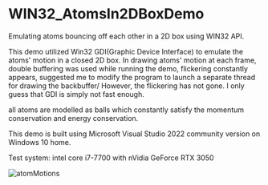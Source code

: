 # WIN32_AtomsIn2DBoxDemo
Emulating atoms bouncing off each other in a 2D box using WIN32 API.




This demo utilized Win32 GDI(Graphic Device Interface) to emulate the atoms' motion in a closed 2D box. In drawing atoms' motion at each frame, double buffering was used while running the demo, flickering constantly appears, suggested me to modify the program to launch a separate thread for drawing the backbuffer/ However, the flickering has not gone. I only guess that GDI is simply not fast enough.

all atoms are modelled as balls which constantly satisfy the momentum conservation and energy conservation.

This demo is built using Microsoft Visual Studio 2022 community version on Windows 10 home.

Test system: intel core i7-7700 with nVidia GeForce RTX 3050


![atomMotions](https://github.com/eisbaer137/WIN32_AtomsIn2DBoxDemo/assets/166890279/af2b085e-5109-4865-96f0-5b18372ad7ce)
